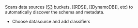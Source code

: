 Scans data sources ([S3](S3.md) buckets, [[RDS]], [[DynamoDB]], etc) to automatically discover the schema and metadata.
- Choose datasource and add classifiers
